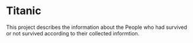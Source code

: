 # Titanic
This project describes the information about the People who had survived or not survived according to their collected informtion.

